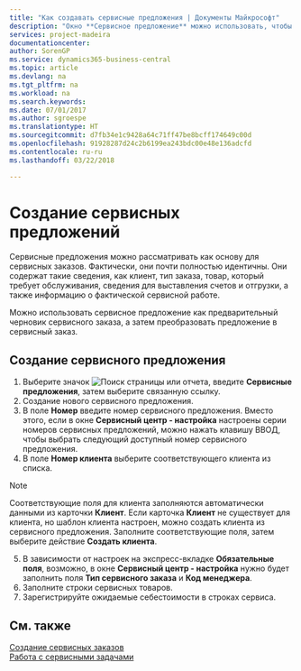 ```yaml
---
title: "Как создавать сервисные предложения | Документы Майкрософт"
description: "Окно **Сервисное предложение** можно использовать, чтобы создавать документы, куда вводится информация о сервисе, например ремонте и обслуживании, для сервисных товаров по запросу клиента. Можно использовать сервисное предложение как предварительный черновик сервисного заказа, а затем преобразовать предложение в сервисный заказ."
services: project-madeira
documentationcenter: 
author: SorenGP
ms.service: dynamics365-business-central
ms.topic: article
ms.devlang: na
ms.tgt_pltfrm: na
ms.workload: na
ms.search.keywords: 
ms.date: 07/01/2017
ms.author: sgroespe
ms.translationtype: HT
ms.sourcegitcommit: d7fb34e1c9428a64c71ff47be8bcff174649c00d
ms.openlocfilehash: 91928287d24c2b6199ea243bdc00e48e136adcfd
ms.contentlocale: ru-ru
ms.lasthandoff: 03/22/2018

---
```

# <a name="create-service-quotes"></a>Создание сервисных предложений
Сервисные предложения можно рассматривать как основу для сервисных заказов. Фактически, они почти полностью идентичны. Они содержат такие сведения, как клиент, тип заказа, товар, который требует обслуживания, сведения для выставления счетов и отгрузки, а также информацию о фактической сервисной работе.
 
Можно использовать сервисное предложение как предварительный черновик сервисного заказа, а затем преобразовать предложение в сервисный заказ.  
  
## <a name="to-create-a-service-quote"></a>Создание сервисного предложения  
1. Выберите значок ![Поиск страницы или отчета](media/ui-search/search_small.png "Значок поиска страницы или отчета"), введите **Сервисные предложения**, затем выберите связанную ссылку.  
2. Создание нового сервисного предложения.  
3. В поле **Номер** введите номер сервисного предложения. Вместо этого, если в окне **Сервисный центр - настройка** настроены серии номеров сервисных предложений, можно нажать клавишу ВВОД, чтобы выбрать следующий доступный номер сервисного предложения.  
4. В поле **Номер клиента**  выберите соответствующего клиента из списка.  

  > [!Note]  
  >  Соответствующие поля для клиента заполняются автоматически данными из карточки **Клиент**. Если карточка **Клиент** не существует для клиента, но шаблон клиента настроен, можно создать клиента из сервисного предложения. Заполните соответствующие поля, затем выберите действие **Создать клиента**.  
  
5. В зависимости от настроек на экспресс-вкладке **Обязательные поля**, возможно, в окне **Сервисный центр - настройка** нужно будет заполнить поля **Тип сервисного заказа** и **Код менеджера**.  
6. Заполните строки сервисных товаров.  
7. Зарегистрируйте ожидаемые себестоимости в строках сервиса.  
  
## <a name="see-also"></a>См. также  
[Создание сервисных заказов](service-how-to-create-service-orders.md)  
[Работа с сервисными задачами](service-how-to-work-on-service-tasks.md)  

 
